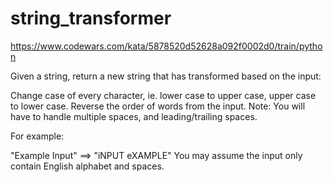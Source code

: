 # string_transformer

https://www.codewars.com/kata/5878520d52628a092f0002d0/train/python

Given a string, return a new string that has transformed based on the input:

Change case of every character, ie. lower case to upper case, upper case to lower case.
Reverse the order of words from the input.
Note: You will have to handle multiple spaces, and leading/trailing spaces.

For example:

"Example Input" ==> "iNPUT eXAMPLE"
You may assume the input only contain English alphabet and spaces.
